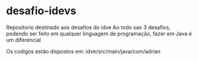 # desafio-idevs
Repositorio destinado aos desafios do idve
Ao todo sao 3 desafios, podendo ser feito em qualquer linguagem de programação, fazer em Java é um diferencial


Os codigos estão dispostos em: idve/src/main/java/com/adrian
